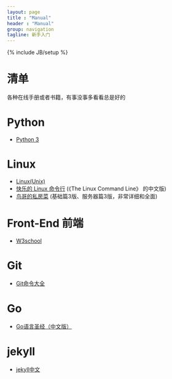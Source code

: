 ```yaml
---
layout: page
title : "Manual"
header : "Manual"
group: navigation
tagline: 新手入门
---
```

{% include JB/setup %}

# 清单 
各种在线手册或者书籍，有事没事多看看总是好的

# Python
- [Python 3](https://www.tutorialspoint.com/python3/index.htm)

# Linux
- [Linux(Unix)](https://www.tutorialspoint.com/unix/index.htm)
- [快乐的 Linux 命令行](http://billie66.github.io/TLCL/index.html) (《The Linux Command Line》 的中文版)
- [鸟哥的私房菜](http://cn.linux.vbird.org/) (基础篇3版、服务器篇3版，非常详细和全面)

# Front-End 前端
- [W3school](http://www.w3school.com.cn/)

# Git
- [Git命令大全](https://xu3352.github.io/blog/2017/04/28/git-cheat-sheet)

# Go
- [Go语言圣经（中文版）](http://docs.ruanjiadeng.com/gopl-zh/index.html)

# jekyll
- [jekyll中文](http://jekyllcn.com/docs/home/)

